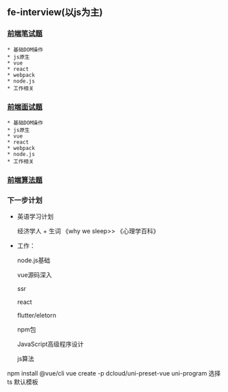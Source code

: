 ## fe-interview(以js为主)

### [前端笔试题]()

    * 基础DOM操作 
    * js原生
    * vue
    * react
    * webpack
    * node.js
    * 工作相关

### [前端面试题]()

    * 基础DOM操作 
    * js原生
    * vue
    * react
    * webpack
    * node.js
    * 工作相关

### [前端算法题]()

### 下一步计划

- 英语学习计划
    
    经济学人 + 生词
    《why we sleep>>
    《心理学百科》

- 工作： 

    node.js基础

    vue源码深入

    ssr

    react

    flutter/eletorn

    npm包

    JavaScript高级程序设计
    
    js算法

npm install @vue/cli
vue create -p dcloud/uni-preset-vue uni-program
选择 ts 默认模板
